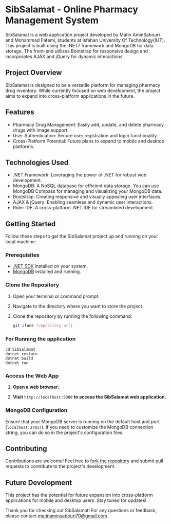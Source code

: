 # SibSalamat - Online Pharmacy Management System

SibSalamat is a web application project developed by Matin AminSabouri and Mohammad Fatemi, students at Isfahan University Of Technology(IUT). This project is built using the .NET7 framework and MongoDB for data storage. The front-end utilizes Bootstrap for responsive design and incorporates AJAX and jQuery for dynamic interactions.

## Project Overview

SibSalamat is designed to be a versatile platform for managing pharmacy drug inventory. While currently focused on web development, the project aims to expand into cross-platform applications in the future.

## Features

- Pharmacy Drug Management: Easily add, update, and delete pharmacy drugs with image support.
- User Authentication: Secure user registration and login functionality.
- Cross-Platform Potential: Future plans to expand to mobile and desktop platforms.

## Technologies Used

- .NET Framework: Leveraging the power of .NET for robust web development.
- MongoDB: A NoSQL database for efficient data storage. You can use MongoDB Compass for managing and visualizing your MongoDB data.
- Bootstrap: Creating responsive and visually appealing user interfaces.
- AJAX & jQuery: Enabling seamless and dynamic user interactions.
- Rider IDE: A cross-platform .NET IDE for streamlined development.

## Getting Started

Follow these steps to get the SibSalamat project up and running on your local machine:

### Prerequisites

- [.NET SDK](https://dotnet.microsoft.com/download/dotnet) installed on your system.
- [MongoDB](https://docs.mongodb.com/manual/installation/) installed and running.

### Clone the Repository

1. Open your terminal or command prompt.

2. Navigate to the directory where you want to store the project.

3. Clone the repository by running the following command:

   ```bash
   git clone [repository-url]

### For Running the application
    cd SibSalamat
    dotnet restore
    dotnet build
    dotnet run
### Access the Web App

1. **Open a web browser.**

2. **Visit** `http://localhost:5000` **to access the SibSalamat web application.**

### MongoDB Configuration

Ensure that your MongoDB server is running on the default host and port (`localhost:27017`). If you need to customize the MongoDB connection string, you can do so in the project's configuration files.

## Contributing

Contributions are welcome! Feel free to [fork the repository](https://github.com/matinsangar/SibSalamatWebApp) and submit pull requests to contribute to the project's development.

## Future Development

This project has the potential for future expansion into cross-platform applications for mobile and desktop users. Stay tuned for updates!

Thank you for checking out SibSalamat! For any questions or feedback, please contact matinaminsabouri70@gmail.com .
